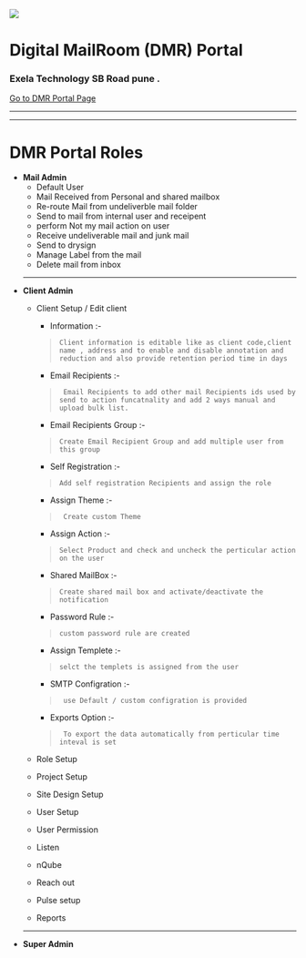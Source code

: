 ![](https://www.exelatech.com/sites/default/files/default_images/exela-signature.png)

<!--Heading -->
# Digital MailRoom (DMR) Portal
### Exela Technology SB Road pune .
[Go to DMR Portal Page ](https://dmrmsdev.exela.global/)

---
---
# DMR Portal Roles
* **Mail Admin**
  * Default User
  * Mail Received from Personal and shared mailbox
  * Re-route Mail from undeliverble mail folder 
  * Send to mail from internal user and receipent 
  * perform Not my mail action on user
  * Receive undeliverable mail and junk mail
  * Send to drysign
  * Manage Label from the mail
  * Delete mail from inbox
  ---
* **Client Admin**
  * Client Setup / Edit client
    * Information :-  
    >` Client information is editable like as client code,client name , address and to enable and disable annotation and reduction and also provide retention period time in days `

    * Email Recipients :-  
    >` Email Recipients to add other mail Recipients ids used by send to action funcatnality and add 2 ways manual and upload bulk list.`
    * Email Recipients Group :-  
     >`Create Email Recipient Group and add multiple user from this group `
    * Self Registration :-  
     >`Add self registration Recipients and assign the role`
    * Assign Theme :-  
     >` Create custom Theme`
    * Assign Action :-  
     >` Select Product and check and uncheck the perticular action on the user `
    * Shared MailBox :-  
     >`Create shared mail box and activate/deactivate the notification`
    * Password Rule :-  
     >`custom password rule are created `
    * Assign Templete :-  
     >` selct the templets is assigned from the user  `
    * SMTP Configration :-  
     >` use Default / custom configration is provided`
    * Exports Option :-  
     >` To export the data automatically from perticular time inteval is set`
  * Role Setup
  * Project Setup 
  * Site Design Setup
  * User Setup
  * User Permission
  * Listen 
  * nQube
  * Reach out
  * Pulse setup 
  * Reports 
   ---
* **Super Admin**
